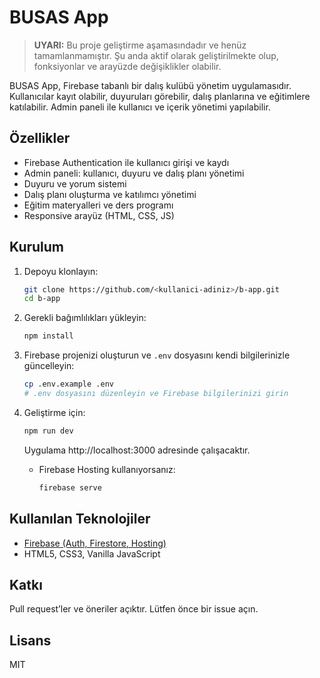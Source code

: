 # BUSAS App

> **UYARI:** Bu proje geliştirme aşamasındadır ve henüz tamamlanmamıştır. Şu anda aktif olarak geliştirilmekte olup, fonksiyonlar ve arayüzde değişiklikler olabilir.

BUSAS App, Firebase tabanlı bir dalış kulübü yönetim uygulamasıdır. Kullanıcılar kayıt olabilir, duyuruları görebilir, dalış planlarına ve eğitimlere katılabilir. Admin paneli ile kullanıcı ve içerik yönetimi yapılabilir.

## Özellikler

- Firebase Authentication ile kullanıcı girişi ve kaydı
- Admin paneli: kullanıcı, duyuru ve dalış planı yönetimi
- Duyuru ve yorum sistemi
- Dalış planı oluşturma ve katılımcı yönetimi
- Eğitim materyalleri ve ders programı
- Responsive arayüz (HTML, CSS, JS)

## Kurulum

1. Depoyu klonlayın:
   ```sh
   git clone https://github.com/<kullanici-adiniz>/b-app.git
   cd b-app
   ```

2. Gerekli bağımlılıkları yükleyin:
   ```sh
   npm install
   ```

3. Firebase projenizi oluşturun ve `.env` dosyasını kendi bilgilerinizle güncelleyin:
   ```sh
   cp .env.example .env
   # .env dosyasını düzenleyin ve Firebase bilgilerinizi girin
   ```

4. Geliştirme için:
   ```sh
   npm run dev
   ```
   Uygulama http://localhost:3000 adresinde çalışacaktır.
   
   - Firebase Hosting kullanıyorsanız:
     ```sh
     firebase serve
     ```

## Kullanılan Teknolojiler

- [Firebase (Auth, Firestore, Hosting)](https://firebase.google.com/)
- HTML5, CSS3, Vanilla JavaScript

## Katkı

Pull request’ler ve öneriler açıktır. Lütfen önce bir issue açın.

## Lisans

MIT